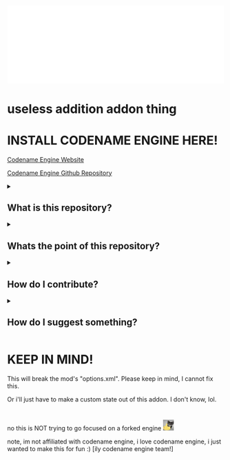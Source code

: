 <img src="codename-animated.webp" width="604.5" height="180.5">

# useless addition addon thing

# INSTALL CODENAME ENGINE HERE!

<a href="https://codename-engine.com/">Codename Engine Website</a>

<a href="https://github.com/CodenameCrew/CodenameEngine">Codename Engine Github Repository</a>

<details>
    <summary> <h2> What is this repository? </h2> </summary>

Well, this respoitory is for useless additions to CNE, like middlescroll or I don't know, anything you can think of.

</details>

<details>
    <summary> <h2> Whats the point of this repository? </h2> </summary>

Well, to give the users more options!

And its made for fun lol.

</details>

<details>
    <summary> <h2> How do I contribute? </h2> </summary>
Well, just make a Pull Request!

</details>

<details>
    <summary> <h2> How do I suggest something? </h2> </summary>

Just do a issue with "enhancement" label, and I'll go check it!

</details>

# KEEP IN MIND!

This will break the mod's "options.xml". Please keep in mind, I cannot fix this.

Or i'll just have to make a custom state out of this addon. I don't know, lol.

#

no this is NOT trying to go focused on a forked engine <img src="cakFakYou.webp" width="25" height="25">

note, im not affiliated with codename engine, i love codename engine, i just wanted to make this for fun :) [ily codename engine team!]
